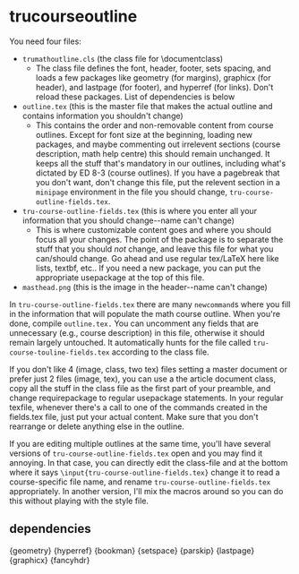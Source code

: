 # trucourseoutline

You need four files:
 - `trumathoutline.cls` (the class file for \documentclass)
   - The class file defines the font, header, footer, sets spacing, and loads a few packages like geometry (for margins), graphicx (for header), and lastpage (for footer), and hyperref (for links). Don't reload these packages. List of dependencies is below
 - `outline.tex` (this is the master file that makes the actual outline and contains information you shouldn't change)
   - This contains the order and non-removable content from course outlines.    Except for font size at the beginning, loading new packages, and maybe commenting out irrelevent sections (course description, math help centre) this should remain unchanged. It keeps all the stuff that's mandatory in our outlines, including what's dictated by ED 8-3 (course outlines). If you have a pagebreak that you don't want, don't change this file, put the relevent section in a `minipage` environment in the file you should change, `tru-course-outline-fields.tex`.
 - `tru-course-outline-fields.tex` (this is where you enter all your information that you should change--name can't change)
   - This is where customizable content goes and where you should focus all your changes. The point of the package is to separate the stuff that you should *not* change, and leave this file for what you can/should change. Go ahead and use regular tex/LaTeX here like lists, textbf, etc.. If you need a new package, you can put the appropriate usepackage at the top of this file.
 - `masthead.png` (this is the image in the header--name can't change)


In `tru-course-outline-fields.tex` there are many `newcommand`s where you fill in the information that will populate the math course outline. When you're done, compile `outline.tex.` You can uncomment any fields that are unnecessary (e.g., course description) in this file, otherwise it should remain largely untouched. It automatically hunts for the file called `tru-course-touline-fields.tex` according to the class file.





If you don't like 4 (image, class, two tex) files setting a master document or prefer just 2 files (image, tex), you can use a the article document class, copy all the stuff in the class file as the first part of your preamble, and change requirepackage to regular usepackage statements. In your regular texfile, whenever there's a call to one of the commands created in the fields.tex file, just put your actual content. Make sure that you don't rearrange or delete anything else in the outline.



If you are editing multiple outlines at the same time, you'll have several versions of `tru-course-outline-fields.tex` open and you may find it annoying. In that case, you can directly edit the class-file and at the bottom where it says  `\input{tru-course-outline-fields.tex}` change it to read a course-specific file name, and rename `tru-course-outline-fields.tex` appropriately. In another version, I'll mix the macros around so you can do this without playing with the style file.


## dependencies


{geometry}
{hyperref}
{bookman}
{setspace}
{parskip}
{lastpage}
{graphicx}
{fancyhdr}

